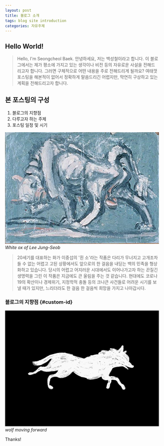 ```yaml
---
layout: post
title: 블로그 소개
tags: blog site introduction
categories: 자유주제
---
```


## Hello World!
> Hello, I'm Seongcheol Baek.
안녕하세요, 저는 백성철이라고 합니다.
이 블로그에서는 제가 평소에 가지고 있는 생각이나 비전 등의 자유로운 사설을 전해드리고자 합니다.
그러면 구체적으로 어떤 내용을 주로 전해드리게 될까요?
여태껏 포스팅을 해본적이 없어서 정확하게 말씀드리긴 어렵지만, 
막연히 구상하고 있는 계획을 전해드리고자 합니다.

## 본 포스팅의 구성
1. 블로그의 지향점
2. 다루고자 하는 주제
3. 포스팅 일정 및 시기

![white ox](/public/img/leejungseob_white_ox.jpeg)
*White ox of Lee Jung-Seob* 

> 20세기를 대표하는 화가 이중섭의 '흰 소'라는 작품은 다리가 무너지고 고개조차 들 수 없는 어렵고 고된 상황에서도
앞으로의 한 걸음을 내딛는 백의 민족을 형상화하고 있습니다.
당시의 어렵고 어지러운 시대에서도 이어나가고자 하는 끈질긴 생명력을 그린 이 작품은
지금에도 큰 울림을 주는 것 같습니다.
현대에도 코로나19의 확산이나 경제위기, 지정학적 충돌 등의 크나큰 사건들로 어려운 시기를 보낼 때가 있지만, 
느리더라도 한 걸음 한 걸음씩 희망을 가지고 나아갑시다.

### 블로그의 지향점 {#custom-id}

![wolf moving forward](/public/img/wolf_running.gif)
*wolf moving forward*


Thanks!
